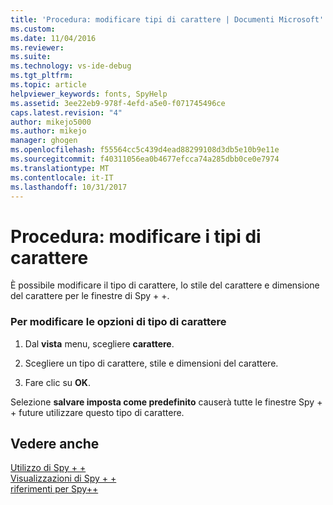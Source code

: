 ```yaml
---
title: 'Procedura: modificare tipi di carattere | Documenti Microsoft'
ms.custom: 
ms.date: 11/04/2016
ms.reviewer: 
ms.suite: 
ms.technology: vs-ide-debug
ms.tgt_pltfrm: 
ms.topic: article
helpviewer_keywords: fonts, SpyHelp
ms.assetid: 3ee22eb9-978f-4efd-a5e0-f071745496ce
caps.latest.revision: "4"
author: mikejo5000
ms.author: mikejo
manager: ghogen
ms.openlocfilehash: f55564cc5c439d4ead88299108d3db5e10b9e11e
ms.sourcegitcommit: f40311056ea0b4677efcca74a285dbb0ce0e7974
ms.translationtype: MT
ms.contentlocale: it-IT
ms.lasthandoff: 10/31/2017
---
```

# <a name="how-to-change-fonts"></a>Procedura: modificare i tipi di carattere
È possibile modificare il tipo di carattere, lo stile del carattere e dimensione del carattere per le finestre di Spy + +.  
  
### <a name="to-change-font-options"></a>Per modificare le opzioni di tipo di carattere  
  
1.  Dal **vista** menu, scegliere **carattere**.  
  
2.  Scegliere un tipo di carattere, stile e dimensioni del carattere.  
  
3.  Fare clic su **OK**.  
  
 Selezione **salvare imposta come predefinito** causerà tutte le finestre Spy + + future utilizzare questo tipo di carattere.  
  
## <a name="see-also"></a>Vedere anche  
 [Utilizzo di Spy + +](../debugger/using-spy-increment.md)   
 [Visualizzazioni di Spy + +](../debugger/spy-increment-views.md)   
 [riferimenti per Spy++](../debugger/spy-increment-reference.md)